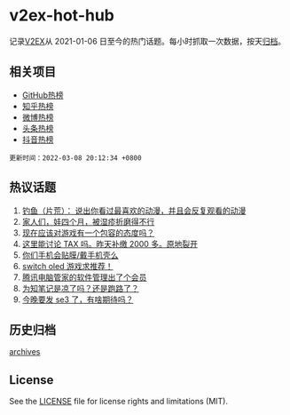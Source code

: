 # v2ex-hot-hub

 记录[V2EX](https://www.v2ex.com/)从 2021-01-06 日至今的热门话题。每小时抓取一次数据，按天[归档](archives)。
 
 ## 相关项目

- [GitHub热榜](https://github.com/lonnyzhang423/github-hot-hub)
- [知乎热榜](https://github.com/lonnyzhang423/zhihu-hot-hub)
- [微博热榜](https://github.com/lonnyzhang423/weibo-hot-hub)
- [头条热榜](https://github.com/lonnyzhang423/toutiao-hot-hub)
- [抖音热榜](https://github.com/lonnyzhang423/douyin-hot-hub)


 `更新时间：2022-03-08 20:12:34 +0800`

## 热议话题

1. [钓鱼（片荒）： 说出你看过最喜欢的动漫，并且会反复观看的动漫](https://www.v2ex.com/t/838733)
1. [家人们，娃四个月，被湿疹折磨得不行](https://www.v2ex.com/t/838731)
1. [现在应该对游戏有一个包容的态度吗？](https://www.v2ex.com/t/838854)
1. [这里能讨论 TAX 吗。昨天补缴 2000 多。原地裂开](https://www.v2ex.com/t/838781)
1. [你们手机会贴膜/戴手机壳么](https://www.v2ex.com/t/838754)
1. [switch oled 游戏求推荐！](https://www.v2ex.com/t/838774)
1. [腾讯电脑管家的软件管理出了个会员](https://www.v2ex.com/t/838800)
1. [为知笔记是凉了吗？还是跑路了？](https://www.v2ex.com/t/838793)
1. [今晚要发 se3 了，有啥期待吗？](https://www.v2ex.com/t/838859)

## 历史归档

[archives](archives)

## License

See the [LICENSE](LICENSE) file for license rights and limitations (MIT).
